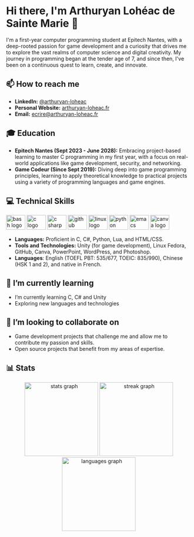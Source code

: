 # Hi there, I'm Arthuryan Lohéac de Sainte Marie 👋

I'm a first-year computer programming student at Epitech Nantes, with a deep-rooted passion for game development and a curiosity that drives me to explore the vast realms of computer science and digital creativity. My journey in programming began at the tender age of 7, and since then, I've been on a continuous quest to learn, create, and innovate.

## 📫 How to reach me
- **LinkedIn:** <a href="https://www.linkedin.com/in/arthuryan-loheac/">@arthuryan-loheac</a>
- **Personal Website:** <a href="https://arthuryan-loheac.fr">arthuryan-loheac.fr</a>
- **Email:** ecrire@arthuryan-loheac.fr

## 🎓 Education
- **Epitech Nantes (Sept 2023 - June 2028):** Embracing project-based learning to master C programming in my first year, with a focus on real-world applications like game development, security, and networking.
- **Game Codeur (Since Sept 2019):** Diving deep into game programming principles, learning to apply theoretical knowledge to practical projects using a variety of programming languages and game engines.

## 💻 Technical Skills</h3>

<div align="left">
  <img src="https://cdn.jsdelivr.net/gh/devicons/devicon/icons/bash/bash-original.svg" height="40" width="52" alt="bash logo"  />
  <img src="https://cdn.jsdelivr.net/gh/devicons/devicon/icons/c/c-original.svg" height="40" width="52" alt="c logo"  />
  <img src="https://cdn.jsdelivr.net/gh/devicons/devicon/icons/csharp/csharp-original.svg" height="40" width="52" alt="c sharp logo"  />
  <img src="https://cdn.jsdelivr.net/gh/devicons/devicon/icons/git/git-original.svg" height="40" width="52" alt="github logo"  />
  <img src="https://cdn.jsdelivr.net/gh/devicons/devicon/icons/linux/linux-original.svg" height="40" width="52" alt="linux logo"  />
  <img src="https://cdn.jsdelivr.net/gh/devicons/devicon/icons/python/python-original.svg" height="40" width="52" alt="python logo"  />
  <img src="https://cdn.jsdelivr.net/gh/devicons/devicon/icons/emacs/emacs-original.svg" height="40" width="52" alt="emacs logo"  />
  <img src="https://cdn.jsdelivr.net/gh/devicons/devicon/icons/canva/canva-original.svg" height="40" width="52" alt="canva logo"  />
</div>
  
- **Languages:** Proficient in C, C#, Python, Lua, and HTML/CSS.
- **Tools and Technologies:** Unity (for game development), Linux Fedora, GitHub, Canva, PowerPoint, WordPress, and Photoshop.
- **Languages**: English (TOEFL PBT: 535/677, TOEIC: 835/990), Chinese (HSK 1 and 2), and native in French.

## 🌱 I’m currently learning

- I’m currently learning C, C# and Unity
- Exploring new languages and technologies

## 👯 I’m looking to collaborate on
- Game development projects that challenge me and allow me to contribute my passion and skills.
- Open source projects that benefit from my areas of expertise.

## 📊 Stats

<div align="center">
  <img src="https://github-readme-stats-delta-brown-84.vercel.app/api?username=ArthuryanLoheac&show_icons=true&hide=&theme=dark&count_private=true&hide_border=false" height="200" alt="stats graph"  />
  <img src="https://streak-stats.demolab.com?user=ArthuryanLoheac&locale=en&mode=daily&theme=dark&hide_border=false&border_radius=5&count_private=true&date_format=j M[ Y]&order=3" height="200" alt="streak graph"  />
  <img src="https://github-readme-stats-delta-brown-84.vercel.app/api/top-langs/?username=ArthuryanLoheac&langs_count=10&theme=dark&&count_private=truehide_border=false&locale=en&custom_title=Top%20%Languages&layout=compact" height="200" alt="languages graph"  />
</div>
